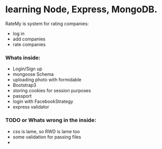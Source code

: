 # learning Node, Express, MongoDB.
RateMy is system for rating companies:
* log in
* add companies
* rate companies

### Whats inside:
* Login/Sign up
* mongoose Schema
* uploading photo with formidable
* Bootstrap3
* storing cookies for session purposes
* passport
* login with FacebookStrategy
* express validator

### TODO or Whats wrong in the inside:
* css is lame, so RWD is lame too
* some validation for passing files
* 
